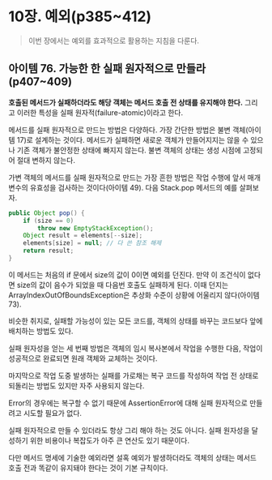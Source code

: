 # 10장. 예외(p385~412)

> 이번 장에서는 예외를 효과적으로 활용하는 지침을 다룬다.

## 아이템 76. 가능한 한 실패 원자적으로 만들라(p407~409)

**호출된 메서드가 실패하더라도 해당 객체는 메서드 호출 전 상태를 유지해야 한다.** 그리고 이러한 특성을 실패 원자적(failure-atomic)이라고 한다.

메서드를 실패 원자적으로 만드는 방법은 다양하다. 가장 간단한 방법은 불변 객체(아이템 17)로 설계하는 것이다. 메서드가 실패하면 새로운 객체가 만들어지지는 않을 수 있으나 기존 객체가 불안정한 상태에 빠지지 않는다. 불변 객체의 상태는 생성 시점에 고정되어 절대 변하지 않는다. 

가변 객체의 메서드를 실패 원자적으로 만드는 가장 흔한 방법은 작업 수행에 앞서 매개변수의 유효성을 검사하는 것이다(아이템 49). 다음 Stack.pop 메서드의 예를 살펴보자.

```java
public Object pop() {
    if (size == 0)
	    throw new EmptyStackException();
    Object result = elements[--size];
    elements[size] = null; // 다 쓴 참조 해제
    return result;
}
```

이 메서드는 처음의 if 문에서 size의 값이 0이면 예외를 던진다. 만약 이 조건식이 없다면 size의 값이 음수가 되었을 때 다음번 호출도 실패하게 된다. 이때 던지는 ArrayIndexOutOfBoundsException은 추상화 수준이 상황에 어울리지 않다(아이템 73).

비슷한 취지로, 실패할 가능성이 있는 모든 코드를, 객체의 상태를 바꾸는 코드보다 앞에 배치하는 방법도 있다.

실패 원자성을 얻는 세 번째 방법은 객체의 임시 복사본에서 작업을 수행한 다음, 작업이 성공적으로 완료되면 원래 객체와 교체하는 것이다. 

마지막으로 작업 도중 발생하는 실패를 가로채는 복구 코드를 작성하여 작업 전 상태로 되돌리는 방법도 있지만 자주 사용되지 않는다.

Error의 경우에는 복구할 수 없기 때문에 AssertionError에 대해 실패 원자적으로 만들려고 시도할 필요가 없다. 

실패 원자적으로 만들 수 있더라도 항상 그리 해야 하는 것도 아니다. 실패 원자성을 달성하기 위한 비용이나 복잡도가 아주 큰 연산도 있기 때문이다.

다만 메서드 명세에 기술한 예외라면 설혹 예외가 발생하더라도 객체의 상태는 메서드 호출 전과 똑같이 유지돼야 한다는 것이 기본 규칙이다.


